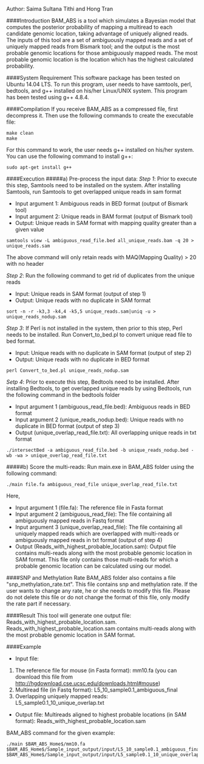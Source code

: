 Author: Saima Sultana Tithi and Hong Tran

####Introduction
BAM_ABS is a tool which simulates a Bayesian model that computes the posterior probability of mapping a multiread to each candidate genomic location, taking advantage of uniquely aligned reads. The inputs of this tool are a set of ambiguously mapped reads and a set of uniquely mapped reads from Bismark tool; and the output is the most probable genomic locations for those ambiguously mapped reads. The most probable genomic location is the location which has the highest calculated probability.

####System Requirement
This software package has been tested on Ubuntu 14.04 LTS. To run this program, user needs to have samtools, perl, bedtools, and g++ installed on his/her Linux/UNIX system. This program has been tested using g++ 4.8.4.

####Compilation
If you receive BAM_ABS as a compressed file, first decompress it. Then use the following commands to create the executable file:
```
make clean
make
```
For this command to work, the user needs g++ installed on his/her system. You can use the following command to install g++:
```
sudo apt-get install g++
```
	
####Execution
#####a) Pre-process the input data:
_Step 1_: Prior to execute this step, Samtools need to be installed on the system. After installing Samtools, run Samtools to get overlapped unique reads in sam format
* Input argument 1: Ambiguous reads in BED format (output of Bismark tool)
* Input argument 2: Unique reads in BAM format (output of Bismark tool)
* Output: Unique reads in SAM format with mapping quality greater than a given value
```
samtools view -L ambiguous_read_file.bed all_unique_reads.bam -q 20 > unique_reads.sam
```
The above command will only retain reads with MAQ(Mapping Quality) > 20 with no header

_Step 2_: Run the following command to get rid of duplicates from the unique reads
* Input: Unique reads in SAM format (output of step 1)
* Output: Unique reads with no duplicate in SAM format
```
sort -n -r -k3,3 -k4,4 -k5,5 unique_reads.sam|uniq -u > unique_reads_nodup.sam
```

_Step 3_: If Perl is not installed in the system, then prior to this step, Perl needs to be installed. Run Convert_to_bed.pl to convert unique read file to bed format.
* Input: Unique reads with no duplicate in SAM format (output of step 2)
* Output: Unique reads with no duplicate in BED format
```
perl Convert_to_bed.pl unique_reads_nodup.sam
```

_Setp 4_: Prior to execute this step, Bedtools need to be installed. After installing Bedtools, to get overlapped unique reads by using Bedtools, run the following command in the bedtools folder
* Input argument 1 (ambiguous_read_file.bed): Ambiguous reads in BED format
* Input argument 2 (unique_reads_nodup.bed): Unique reads with no duplicate in BED format (output of step 3)
* Output (unique_overlap_read_file.txt): All overlapping unique reads in txt format
```
./intersectBed -a ambiguous_read_file.bed -b unique_reads_nodup.bed -wb -wa > unique_overlap_read_file.txt
```

#####b) Score the multi-reads:
Run main.exe in BAM_ABS folder using the following command:
```
./main file.fa ambiguous_read_file unique_overlap_read_file.txt
```
Here,
* Input argument 1 (file.fa): The reference file in Fasta format
* Input argument 2 (ambiguous_read_file): The file containing all ambiguously mapped reads in Fastq format
* Input argument 3 (unique_overlap_read_file): The file containing all uniquely mapped reads which are overlapped with multi-reads or ambiguously mapped reads in txt format (output of step 4)
* Output (Reads_with_highest_probable_location.sam): Output file contains multi-reads along with the most probable genomic location in SAM format. This file only contains those multi-reads for which a probable genomic location can be calculated using our model.

####SNP and Methylation Rate
BAM_ABS folder also contains a file "snp_methylation_rate.txt". This file contains snp and methylation rate. If the user wants to change any rate, he or she needs to modify this file. Please do not delete this file or do not change the format of this file, only modify the rate part if necessary.

####Result
This tool will generate one output file: Reads_with_highest_probable_location.sam. Reads_with_highest_probable_location.sam contains multi-reads along with the most probable genomic location in SAM format.

####Example
* Input file:
 1. The reference file for mouse (in Fasta format): mm10.fa (you can download this file from http://hgdownload.cse.ucsc.edu/downloads.html#mouse)
 2. Multiread file (in Fastq format): L5_10_sample0.1_ambiguous_final
 3. Overlapping uniquely mapped reads: L5_sample0.1_10_unique_overlap.txt
* Output file: Multireads aligned to highest probable locations (in SAM format): Reads_with_highest_probable_location.sam

BAM_ABS command for the given example:
```
./main $BAM_ABS_Home$/mm10.fa $BAM_ABS_Home$/Sample_input_output/input/L5_10_sample0.1_ambiguous_final $BAM_ABS_Home$/Sample_input_output/input/L5_sample0.1_10_unique_overlap.txt
```

